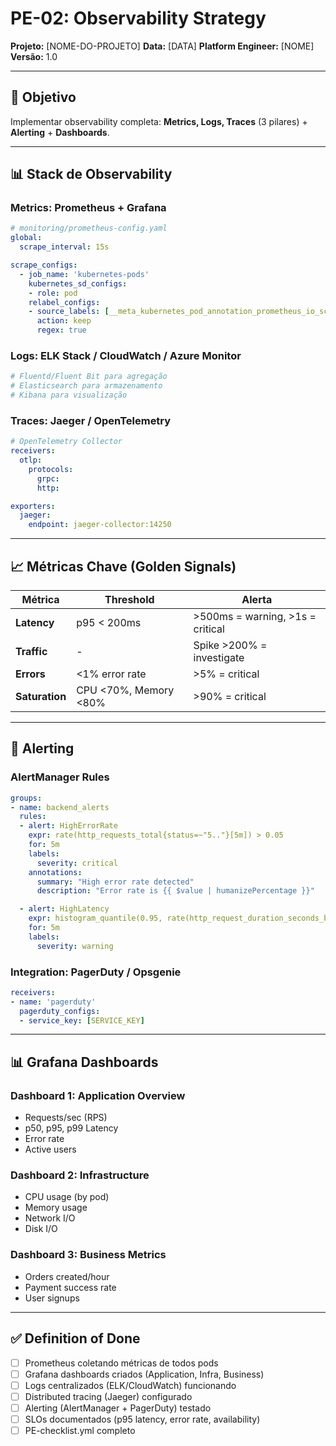 <!--
MARKDOWN FORMATTING:
- Use 2 spaces at end of line for compact line breaks (metadata)
- Use blank lines between sections for readability (content)
- Validate in Markdown preview before committing
-->

# PE-02: Observability Strategy

**Projeto:** [NOME-DO-PROJETO]
**Data:** [DATA]
**Platform Engineer:** [NOME]
**Versão:** 1.0

---

## 🎯 Objetivo

Implementar observability completa: **Metrics, Logs, Traces** (3 pilares) + **Alerting** + **Dashboards**.

---

## 📊 Stack de Observability

### Metrics: Prometheus + Grafana
```yaml
# monitoring/prometheus-config.yaml
global:
  scrape_interval: 15s

scrape_configs:
  - job_name: 'kubernetes-pods'
    kubernetes_sd_configs:
    - role: pod
    relabel_configs:
    - source_labels: [__meta_kubernetes_pod_annotation_prometheus_io_scrape]
      action: keep
      regex: true
```

### Logs: ELK Stack / CloudWatch / Azure Monitor
```yaml
# Fluentd/Fluent Bit para agregação
# Elasticsearch para armazenamento
# Kibana para visualização
```

### Traces: Jaeger / OpenTelemetry
```yaml
# OpenTelemetry Collector
receivers:
  otlp:
    protocols:
      grpc:
      http:

exporters:
  jaeger:
    endpoint: jaeger-collector:14250
```

---

## 📈 Métricas Chave (Golden Signals)

| Métrica | Threshold | Alerta |
|---------|-----------|--------|
| **Latency** | p95 < 200ms | >500ms = warning, >1s = critical |
| **Traffic** | - | Spike >200% = investigate |
| **Errors** | <1% error rate | >5% = critical |
| **Saturation** | CPU <70%, Memory <80% | >90% = critical |

---

## 🔔 Alerting

### AlertManager Rules
```yaml
groups:
- name: backend_alerts
  rules:
  - alert: HighErrorRate
    expr: rate(http_requests_total{status=~"5.."}[5m]) > 0.05
    for: 5m
    labels:
      severity: critical
    annotations:
      summary: "High error rate detected"
      description: "Error rate is {{ $value | humanizePercentage }}"

  - alert: HighLatency
    expr: histogram_quantile(0.95, rate(http_request_duration_seconds_bucket[5m])) > 0.5
    for: 5m
    labels:
      severity: warning
```

### Integration: PagerDuty / Opsgenie
```yaml
receivers:
- name: 'pagerduty'
  pagerduty_configs:
  - service_key: [SERVICE_KEY]
```

---

## 📊 Grafana Dashboards

### Dashboard 1: Application Overview
- Requests/sec (RPS)
- p50, p95, p99 Latency
- Error rate
- Active users

### Dashboard 2: Infrastructure
- CPU usage (by pod)
- Memory usage
- Network I/O
- Disk I/O

### Dashboard 3: Business Metrics
- Orders created/hour
- Payment success rate
- User signups

---

## ✅ Definition of Done

- [ ] Prometheus coletando métricas de todos pods
- [ ] Grafana dashboards criados (Application, Infra, Business)
- [ ] Logs centralizados (ELK/CloudWatch) funcionando
- [ ] Distributed tracing (Jaeger) configurado
- [ ] Alerting (AlertManager + PagerDuty) testado
- [ ] SLOs documentados (p95 latency, error rate, availability)
- [ ] PE-checklist.yml completo
